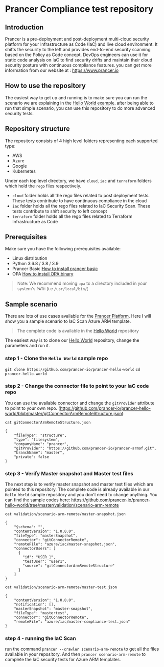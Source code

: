 # Prancer Compliance test repository

## Introduction
Prancer is a pre-deployment and post-deployment multi-cloud security platform for your Infrastructure as Code (IaC) and live cloud environment. It shifts the security to the left and provides end-to-end security scanning based on the Policy as Code concept. DevOps engineers can use it for static code analysis on IaC to find security drifts and maintain their cloud security posture with continuous compliance features. you can get more information from our website at : https://www.prancer.io

## How to use the repository
The easiest way to get up and running is to make sure you can run the scenario we are explaining in the [Hello World example](https://www.prancer.io/guidance/). after being able to run that simple scenario, you can use this repository to do more advanced security tests.

## Repository structure
The repository consists of 4 high level folders representing each supported type:
 - AWS
 - Azure
 - Google
 - Kubernetes

Under each top level directory, we have `cloud`, `iac` and `terraform` folders which hold the `rego` files respectively.
 - `cloud` folder holds all the rego files related to post deployment tests. These tests contribute to have continuous compliance in the cloud
 - `iac` folder holds all the rego files related to IaC Security Scan. These tests contribute to shift security to left concept
 - `terraform` folder holds all the rego files related to Terraform Infrastructure as Code

## Prerequisites
Make sure you have the following prerequisites available:
 - Linux distribution
 - Python 3.6.8 / 3.8 / 3.9
 - Prancer Basic [How to install prancer basic](https://docs.prancer.io/installation/)
 - OPA [How to install OPA binary](https://www.openpolicyagent.org/docs/latest/#running-opa)
 > Note: We recommend moving `opa` to a directory included in your system's `PATH` (i.e `/usr/local/bin/`)

 ## Sample scenario
 There are lots of use cases available for the [Prancer Platform](https://www.prancer.io/introduction/?section=use-case-scenarios). Here I will show you a sample scenario to IaC Scan Azure ARM template.

 > The complete code is available in the [Hello World](https://github.com/prancer-io/prancer-hello-world) repository

The easiest way is to clone our [Hello World](https://github.com/prancer-io/prancer-hello-world) repository, change the parameters and run it.

### step 1 - Clone the `Hello World` sample repo
`git clone https://github.com/prancer-io/prancer-hello-world`
`cd prancer-hello-world`

### step 2 - Change the connector file to point to your IaC code repo
You can use the available connector and change the `gitProvider` attribute to point to your own repo. (https://github.com/prancer-io/prancer-hello-world/blob/master/gitConnectorArmRemoteStructure.json)

`cat gitConnectorArmRemoteStructure.json`
```
{
    "fileType": "structure",
    "type": "filesystem",
    "companyName": "prancer",
    "gitProvider": "https://github.com/prancer-io/prancer-armof.git",
    "branchName": "master",
    "private": false
}
```

### step 3 - Verify Master snapshot and Master test files
The next step is to verify master snapshot and master test files which are pointed to this repository. The complete code is already available in our `Hello World` sample repository and you don't need to change anything. You can find the sample codes here:
https://github.com/prancer-io/prancer-hello-world/tree/master/validation/scenario-arm-remote

`cat validation/scenario-arm-remote/master-snapshot.json`
```
{
    "$schema": "",
    "contentVersion": "1.0.0.0",
    "fileType": "masterSnapshot",
    "connector": "gitConnectorRemote",
    "remoteFile": "azure/iac/master-snapshot.json",
    "connectorUsers": [
      {
        "id": "USER_1",
        "testUser": "user1",
        "source": "gitConnectorArmRemoteStructure"
      }
    ]
}
```

`cat validation/scenario-arm-remote/master-test.json`
```
{
    "contentVersion": "1.0.0.0",
    "notification": [],
    "masterSnapshot": "master-snapshot",
    "fileType": "mastertest",
    "connector": "gitConnectorRemote",
    "remoteFile": "azure/iac/master-compliance-test.json"
}
```

### step 4 - running the IaC Scan
run the command `prancer --crawler scenario-arm-remote` to get all the files available in your repository. And then `prancer scenario-arm-remote` to complete the IaC security tests for Azure ARM templates.
